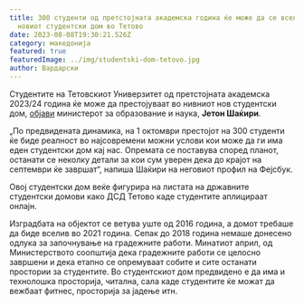 ```yaml
---
title: 300 студенти од претстојната академска година ќе може да се вселат во
  новиот студентски дом во Тетово
date: 2023-08-08T19:30:21.526Z
category: македонија
featured: true
featuredImage: ../img/studentski-dom-tetovo.jpg
author: Вардарски
---
```

<!--StartFragment-->

Студентите на Тетовскиот Универзитет од претстојната академска 2023/24 година ќе може да престојуваат во нивниот нов студентски дом, [објави](https://www.facebook.com/photo/?fbid=708181897988892&set=a.309169057890180) министерот за образование и наука, **Јетон Шаќири**.

„По предвидената динамика, на 1 октомври престојот на 300 студенти ќе биде реалност во најсовремени можни услови кои може да ги има еден студентски дом кај нас. Опремата се поставува според планот, останати се неколку детали за кои сум уверен дека до крајот на септември ќе завршат“, напиша Шаќири на неговиот профил на Фејсбук.

Овој студентски дом веќе фигурира на листата на државните студентски домови како ДСД Тетово каде студентите аплицираат онлајн.

Изградбата на објектот се ветува уште од 2016 година, а домот требаше да биде вселив во 2021 година. Сепак до 2018 година немаше донесено одлука за започнување на градежните работи. Минатиот април, од Министерството соопштија дека градежните работи се целосно завршени и дека етапно се опремуваат собите и сите останати простории за студентите. Во студентскиот дом предвидено е да има и технолошка просторија, читална, сала каде студентите ќе можат да вежбаат фитнес, просторија за јадење итн.

<!--EndFragment-->